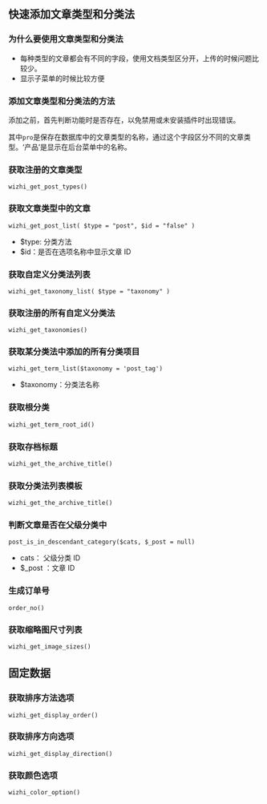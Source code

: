 ## 快速添加文章类型和分类法

### 为什么要使用文章类型和分类法

- 每种类型的文章都会有不同的字段，使用文档类型区分开，上传的时候问题比较少。
- 显示子菜单的时候比较方便

### 添加文章类型和分类法的方法

添加之前，首先判断功能时是否存在，以免禁用或未安装插件时出现错误。

其中`pro`是保存在数据库中的文章类型的名称，通过这个字段区分不同的文章类型。‘产品’是显示在后台菜单中的名称。

### 获取注册的文章类型

```
wizhi_get_post_types()
```

### 获取文章类型中的文章

```
wizhi_get_post_list( $type = "post", $id = "false" )
```

- $type: 分类方法
- $id：是否在选项名称中显示文章 ID

### 获取自定义分类法列表

```
wizhi_get_taxonomy_list( $type = "taxonomy" )
```

### 获取注册的所有自定义分类法

```
wizhi_get_taxonomies()
```

### 获取某分类法中添加的所有分类项目

```
wizhi_get_term_list($taxonomy = 'post_tag')
```

- $taxonomy：分类法名称

### 获取根分类

```php
wizhi_get_term_root_id()
```

### 获取存档标题

```php
wizhi_get_the_archive_title()
```

### 获取分类法列表模板

```php
wizhi_get_the_archive_title()
```

### 判断文章是否在父级分类中

```
post_is_in_descendant_category($cats, $_post = null)
```

- cats： 父级分类 ID
- $_post ：文章 ID

### 生成订单号

```
order_no()
```

### 获取缩略图尺寸列表

```
wizhi_get_image_sizes()
```

## 固定数据

### 获取排序方法选项

```
wizhi_get_display_order()
```

### 获取排序方向选项

```
wizhi_get_display_direction()
```

### 获取颜色选项

```
wizhi_color_option()
```